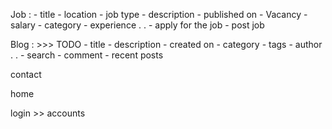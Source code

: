 Job : 
    - title
    - location
    - job type
    - description
    - published on
    - Vacancy
    - salary
    - category
    - experience 
    .
    .
    - apply for the job 
    - post job


Blog :   >>> TODO
    - title
    - description 
    - created on
    - category
    - tags
    - author
    .
    .
    - search
    - comment
    - recent posts


contact

home

login >> accounts